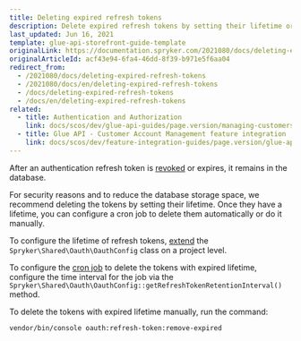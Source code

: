 ```yaml
---
title: Deleting expired refresh tokens
description: Delete expired refresh tokens by setting their lifetime or manually.
last_updated: Jun 16, 2021
template: glue-api-storefront-guide-template
originalLink: https://documentation.spryker.com/2021080/docs/deleting-expired-refresh-tokens
originalArticleId: acf43e94-6fa4-46dd-8f39-b971e5f6aa04
redirect_from:
  - /2021080/docs/deleting-expired-refresh-tokens
  - /2021080/docs/en/deleting-expired-refresh-tokens
  - /docs/deleting-expired-refresh-tokens
  - /docs/en/deleting-expired-refresh-tokens
related:
  - title: Authentication and Authorization
    link: docs/scos/dev/glue-api-guides/page.version/managing-customers/authenticating-as-a-customer.html
  - title: Glue API - Customer Account Management feature integration
    link: docs/scos/dev/feature-integration-guides/page.version/glue-api/glue-api-customer-account-management-feature-integration.html
---
```


After an authentication refresh token is [revoked](/docs/scos/dev/glue-api-guides/{{page.version}}/authentication-and-authorization.html) or expires, it remains in the database.

For security reasons and to reduce the database storage space, we recommend deleting the tokens by setting their lifetime. Once they have a lifetime, you can configure a cron job to delete them automatically or do it manually.

To configure the lifetime of refresh tokens, [extend](/docs/scos/dev/back-end-development/extending-spryker/development-strategies/spryker-os-module-customisation/extending-the-spryker-core-functionality.html) the `Spryker\Shared\Oauth\OauthConfig` class on a project level.

To configure the [cron job](/docs/scos/dev/sdk/cronjob-scheduling.html) to delete the tokens with expired lifetime, configure the time interval for the job via the `Spryker\Shared\Oauth\OauthConfig::getRefreshTokenRetentionInterval()` method.

To delete the tokens with expired lifetime manually, run the command:

```bash
vendor/bin/console oauth:refresh-token:remove-expired
```
